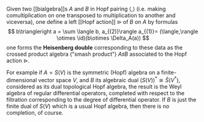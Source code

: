 Given two [[bialgebra]]s $A$ and $B$ in Hopf pairing $\langle, \rangle$ (i.e. making comultiplication on one transposed to multiplication to another and viceversa), one define a left [[Hopf action]] $\triangleright$ of $B$ on $A$ by formulas
$$
b\triangleright a = \sum \langle b, a_{(2)}\rangle a_{(1)}= (\langle,\rangle \otimes \id)(b\otimes \Delta_A(a))
$$
one forms the __Heisenberg double__ corresponding to these data as the crossed product algebra ("smash product") $A\sharp B$ associated to the Hopf action $\triangleright$. 

For example if $A = S(V)$ is the symmetric (Hopf) algebra on a finite-dimensional vector space $V$, and $B$ its algebraic dual $(S(V))^*\cong \hat{S}(V^*)$, considered as its dual topological Hopf algebra, the result is the Weyl algebra of regular differential operators, completed with respect to the filtration corresponding to the degree of differential operator. If $B$ is just the finite dual of $S(V)$ which is a usual Hopf algebra, then there is no completion, of course. 